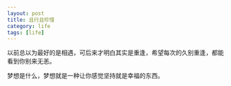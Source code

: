 ```yaml
---
layout: post
title: 且行且珍惜
category: life
tags: [life]
---
```

以前总以为最好的是相遇，可后来才明白其实是重逢，希望每次的久别重逢，都能看到你别来无恙。

梦想是什么，梦想就是一种让你感觉坚持就是幸福的东西。